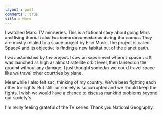 ```yaml
---
layout : post
comments : true
title : Mars
---
```


I watched Mars: TV miniseries. This is a fictional story about going Mars and living there. It also has some documentaries during the scenes. They are mostly related to a space project by Elon Musk. The project is called SpaceX and its objective is finding a new habitat out of the planet earth.

<!--break-->

I was astonished by the project. I saw an experiment where a space craft was launched as high as almost satellite orbit level, then landed on the ground without any damage. I just thought someday we could travel space like we travel other countries by plane.

Meanwhile I also felt sad, thinking of my country. We've been fighting each other for rights. But still our society is so corrupted and we should keep the fights. I wish we would have a chance to discuss mankind problems beyond our society's.

I'm really feeling grateful of the TV series. Thank you National Geography.
